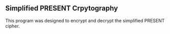 ## Simplified PRESENT Crpytography

This program was designed to encrypt and decrypt the simplified PRESENT cipher.
